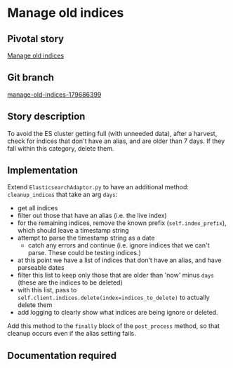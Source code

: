 <!-- Generate a new file using -->
<!-- sed -e "s/\Manage old indices/My story/" -e "s/\179686399/156128780/" -e "s/\manage-old-indices-179686399/`git_current_branch`/g" spec-template.md | tee "`git_current_branch`.md" -->

# Manage old indices

## Pivotal story

[Manage old indices](https://www.pivotaltracker.com/story/show/179686399)

## Git branch

[manage-old-indices-179686399](https://github.com/HammerMuseum/hammer-datastore/manage-old-indices-179686399)

## Story description

To avoid the ES cluster getting full (with unneeded data), after a harvest, check for indices that don't have an alias, and are older than 7 days. If they fall within this category, delete them.

## Implementation

Extend `ElasticsearchAdaptor.py` to have an additional method: `cleanup_indices` that take an arg `days`:

-   get all indices
-   filter out those that have an alias (i.e. the live index)
-   for the remaining indices, remove the known prefix (`self.index_prefix`), which should leave a timestamp string
-   attempt to parse the timestamp string as a date
    -   catch any errors and continue (i.e. ignore indices that we can't parse. These could be testing indices.)
-   at this point we have a list of indices that don't have an alias, and have parseable dates
-   filter this list to keep only those that are older than 'now' minus `days` (these are the indices to be deleted)
-   with this list, pass to `self.client.indices.delete(index=indices_to_delete)` to actually delete them
-   add logging to clearly show what indices are being ignore or deleted.

Add this method to the `finally` block of the `post_process` method, so that cleanup occurs even if the alias setting fails.

## Documentation required
